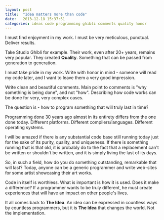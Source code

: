 ```yaml
---
layout: post
title:  "Idea matters more than code"
date:   2013-12-18 15:37:51
categories: ideas code programming ghibli comments quality honor
---
```


I must find enjoyment in my work. I must be very meticulous, punctual. Deliver
results.

Take Studio Ghibli for example. Their work, even after 20+ years, remains very
popular. They created **Quality**. Something that can be passed from generation to
generation.

I must take pride in my work. Write with honor in mind - someone will read my
code later, and I want to leave them a very good impression.

Write clean and beautiful comments. Main point to comments is "why something
is being done", and not "how". Describing how code works can be done for very,
very complex cases.

The question is - how to program something that will truly last in time?

Programming done 30 years ago almost in its entirety differs from the one done
today. Different platforms. Different compilers/languages. Different operating
systems.

I will be amazed if there is any substantial code base still running today just
for the sake of its purity, quality, and uniqueness. If there is something
running that is that old, it is probably do to the fact that a replacement
can't be written or shouldn't be written, and it is simply living the last of
its days.

So, in such a field, how do you do something outstanding, remarkable that will
last? Today, anyone can be a generic programmer and write web-sites for some
artist showcasing their art works.

Code in itself is worthless. What is important is how it is used. Does it make
a difference? If a programmer wants to be truly different, he must create
experiences that will have an impact on other people's lives.

It all comes back to **The Idea**. An idea can be expressed in countless ways
by countless programmers, but it is **The Idea** that changes the world. Not
the implementation.
